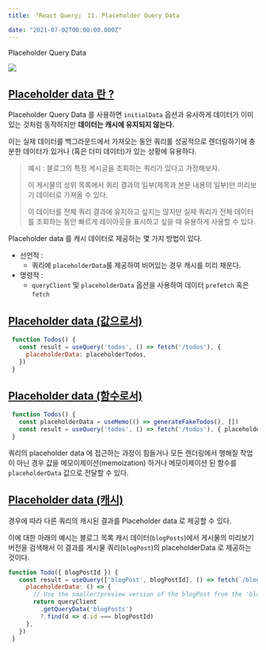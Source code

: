 ```yaml
---
title: 「React Query」 11. Placeholder Query Data

date: "2021-07-02T00:00:00.000Z"
---
```


Placeholder Query Data

<!-- more -->

![](https://github.com/tannerlinsley/react-query/raw/master/media/repo-dark.png)

## [Placeholder data 란 ?](https://react-query.tanstack.com/guides/placeholder-query-data#what-is-placeholder-data)

Placeholder Query Data 를 사용하면 `initialData` 옵션과 유사하게 데이터가 이미 있는 것처럼 동작하지만 **데이터는 캐시에 유지되지 않는다.**

이는 실제 데이터를 백그라운드에서 가져오는 동안 쿼리를 성공적으로 렌더링하기에 충분한 데이터가 있거나 (혹은 더미 데이터)가 있는 상황에 유용하다.

> 예시 : 블로그의 특정 게시글을 조회하는 쿼리가 있다고 가정해보자. 
> 
> 이 게시물의 상위 목록에서 쿼리 결과의 일부(제목과 본문 내용의 일부)만 미리보기 데이터로 가져올 수 있다.
> 
> 이 데이터를 전체 쿼리 결과에 유지하고 싶지는 않지만 실제 쿼리가 전체 데이터를 조회하는 동안 빠르게 레이아웃을 표시하고 싶을 때 유용하게 사용할 수 있다.

Placeholder data 를 캐시 데이터로 제공하는 몇 가지 방법이 있다.

- 선언적 :
  - 쿼리에 `placeholderData`를 제공하여 비어있는 경우 캐시를 미리 채운다.
- 명령적 :
  - `queryClient` 및 `placeholderData` 옵션을 사용하여 데이터 `prefetch` 혹은 `fetch`

## [Placeholder data (값으로서)](https://react-query.tanstack.com/guides/placeholder-query-data#placeholder-data-as-a-value)

```jsx
 function Todos() {
   const result = useQuery('todos', () => fetch('/todos'), {
     placeholderData: placeholderTodos,
   })
 }
```

## [Placeholder data (함수로서)](https://react-query.tanstack.com/guides/placeholder-query-data#placeholder-data-as-a-function)

```jsx
 function Todos() {
   const placeholderData = useMemo(() => generateFakeTodos(), [])
   const result = useQuery('todos', () => fetch('/todos'), { placeholderData })
 }
```

쿼리의 placeholder data 에 접근하는 과정이 힘들거나 모든 렌더링에서 행해질 작업이 아닌 경우 값을 메모이제이션(memoization) 하거나 메모이제이션 된 함수를 `placeholderData` 값으로 전달할 수 있다.

## [Placeholder data (캐시)](https://react-query.tanstack.com/guides/placeholder-query-data#placeholder-data-from-cache)

경우에 따라 다른 쿼리의 캐시된 결과를 Placeholder data 로 제공할 수 있다.

이에 대한 아래의 예시는 블로그 목록 캐시 데이터(`blogPosts`)에서 게시물의 미리보기 버전을 검색해서 이 결과를 게시물 쿼리(`blogPost`)의 placeholderData 로 제공하는 것이다.

```jsx
function Todo({ blogPostId }) {
   const result = useQuery(['blogPost', blogPostId], () => fetch(`/blogPosts/${blogPostId}`), {
     placeholderData: () => {
       // Use the smaller/preview version of the blogPost from the 'blogPosts' query as the placeholder data for this blogPost query
       return queryClient
         .getQueryData('blogPosts')
         ?.find(d => d.id === blogPostId)
     },
   })
 }
```
